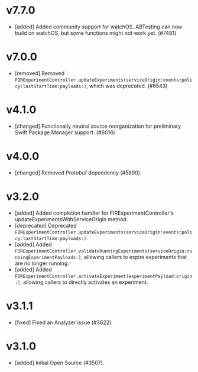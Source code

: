 # v7.7.0
- [added] Added community support for watchOS. ABTesting can now build on watchOS, but some functions might not work yet. (#7481)

# v7.0.0
- [removed] Removed `FIRExperimentController.updateExperiments(serviceOrigin:events:policy:lastStartTime:payloads:)`, which was deprecated. (#6543)

# v4.1.0
- [changed] Functionally neutral source reorganization for preliminary Swift Package Manager support. (#6016)

# v4.0.0
- [changed] Removed Protobuf dependency (#5890).

# v3.2.0
- [added] Added completion handler for FIRExperimentController's updateExperimentsWithServiceOrigin method.
- [deprecated] Deprecated `FIRExperimentController.updateExperiments(serviceOrigin:events:policy:lastStartTime:payloads:)`.
- [added] Added `FIRExperimentController.validateRunningExperiments(serviceOrigin:runningExperimentPayloads:)`, allowing callers to expire experiments that are no longer running.
- [added] Added `FIRExperimentController.activateExperiment(experimentPayload:origin:)`, allowing callers to directly activates an experiment.

# v3.1.1
- [fixed] Fixed an Analyzer issue (#3622).

# v3.1.0
- [added] Initial Open Source (#3507).
